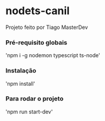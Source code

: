 # nodets-canil

Projeto feito por Tiago MasterDev


### Pré-requisito globais
'npm i -g nodemon typescript ts-node'


### Instalação
'npm install'


### Para rodar o projeto
'npm run start-dev'